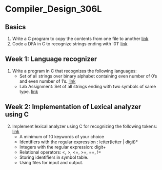 # Compiler_Design_306L

## Basics
1. Write a C program to copy the contents from one file to another [link]()
2. Code a DFA in C to recognize strings ending with '01' [link]()

## Week 1: Language recognizer
1. Write a program in C that recognizes the following languages:
    - Set of all strings over binary alphabet containing even number of 0’s and even number of 1’s. [link]()
    - Lab Assignment: Set of all strings ending with two symbols of same type. [link]()

## Week 2: Implementation of Lexical analyzer using C
2. Implement lexical analyzer using C for recognizing the following tokens: [link]()
    - A minimum of 10 keywords of your choice
    - Identifiers with the regular expression : letter(letter | digit)*
    - Integers with the regular expression: digit+
    - Relational operators: &lt;, &gt;, &lt;=, &gt;=, ==, !=
    - Storing identifiers in symbol table.
    - Using files for input and output.